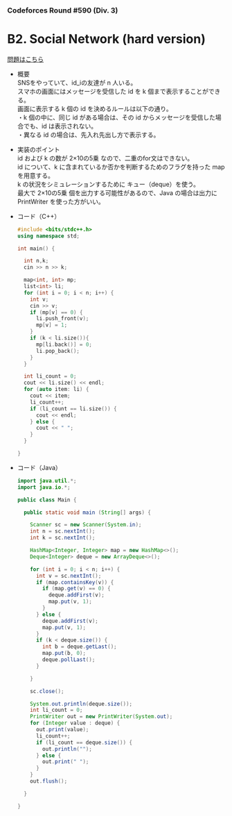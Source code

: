 ### Codeforces Round #590 (Div. 3)

# B2. Social Network (hard version)

  [問題はこちら](https://codeforces.com/contest/1234/problem/B2)
  
- 概要<br>
  SNSをやっていて、id_iの友達が n 人いる。<br>
  スマホの画面にはメッセージを受信した id を k 個まで表示することができる。<br>
  画面に表示する k 個の id を決めるルールは以下の通り。<br>
  ・k 個の中に、同じ id がある場合は、その id からメッセージを受信した場合でも、id は表示されない。<br>
  ・異なる id の場合は、先入れ先出し方で表示する。<br>
  
- 実装のポイント<br>
  id および k の数が 2×10の5乗 なので、二重のfor文はできない。<br>
  id について、k に含まれているか否かを判断するためのフラグを持った map を用意する。<br>
  k の状況をシミュレーションするために キュー（deque）を使う。<br>
  最大で 2×10の5乗 個を出力する可能性があるので、Java の場合は出力に PrintWriter を使った方がいい。
  

- コード（C++）

  ```cpp
  #include <bits/stdc++.h>
  using namespace std;

  int main() {

    int n,k;
    cin >> n >> k;

    map<int, int> mp;
    list<int> li;
    for (int i = 0; i < n; i++) {
      int v;
      cin >> v;
      if (mp[v] == 0) {
        li.push_front(v);
        mp[v] = 1;
      }
      if (k < li.size()){
        mp[li.back()] = 0;
        li.pop_back();
      }
    }

    int li_count = 0;
    cout << li.size() << endl;
    for (auto item: li) {
      cout << item; 
      li_count++;
      if (li_count == li.size()) {
        cout << endl;
      } else {
        cout << " ";
      }
    }

  }
  ```
  
- コード（Java）

  ```java
  import java.util.*;
  import java.io.*;

  public class Main {

    public static void main (String[] args) {

      Scanner sc = new Scanner(System.in);
      int n = sc.nextInt();
      int k = sc.nextInt();

      HashMap<Integer, Integer> map = new HashMap<>();
      Deque<Integer> deque = new ArrayDeque<>();

      for (int i = 0; i < n; i++) {
        int v = sc.nextInt();
        if (map.containsKey(v)) {
          if (map.get(v) == 0) {
            deque.addFirst(v);
            map.put(v, 1);
          }
        } else {
          deque.addFirst(v);
          map.put(v, 1);
        }
        if (k < deque.size()) {
          int b = deque.getLast();
          map.put(b, 0);
          deque.pollLast();
        }

      }

      sc.close();

      System.out.println(deque.size());
      int li_count = 0;
      PrintWriter out = new PrintWriter(System.out);
      for (Integer value : deque) {
        out.print(value);
        li_count++;
        if (li_count == deque.size()) {
          out.println("");
        } else {
          out.print(" ");
        }
      }
      out.flush();

    }

  }
  ```
    